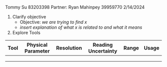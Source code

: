 Tommy Su 83203398
Partner: Ryan Mahinpey 39959770
2/14/2024

1. Clarify objective
	- Objective: *we are trying to find x*
	- *insert explanation of what x is related to and what it means*
2. Explore Tools

| Tool | Physical Parameter | Resolution | Reading Uncertainty | Range | Usage |
| ---- | ---- | ---- | ---- | ---- | ---- |
|  |  |  |  |  |  |
|  |  |  |  |  |  |
|  |  |  |  |  |  |

